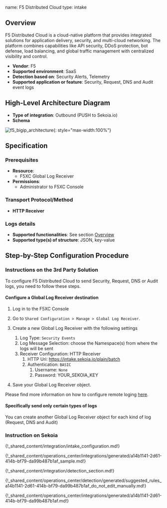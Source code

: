 name: F5 Distributed Cloud
type: intake

## Overview

F5 Distributed Cloud is a cloud-native platform that provides integrated solutions for application delivery, security, and multi-cloud networking. The platform combines capabilities like API security, DDoS protection, bot defense, load balancing, and global traffic management with centralized visibility and control.

- **Vendor**: F5
- **Supported environment**: SaaS
- **Detection based on**: Security Alerts, Telemetry
- **Supported application or feature**: Security, Request, DNS and Audit event logs

## High-Level Architecture Diagram

- **Type of integration**: Outbound (PUSH to Sekoia.io)
- **Schema**

![f5_bigip_architecture](/assets/integration/f5_bigip_architecture.png){: style="max-width:100%"}

## Specification

### Prerequisites

- **Resource**:
    - F5XC Global Log Receiver
- **Permissions**:
    - Administrator to F5XC Console

### Transport Protocol/Method

- **HTTP Receiver**

### Logs details

- **Supported functionalities**: See section [Overview](#overview)
- **Supported type(s) of structure**: JSON, key-value

## Step-by-Step Configuration Procedure

### Instructions on the 3rd Party Solution

To configure F5 Distributed Cloud to send Security, Request, DNS or Audit logs, you need to follow these steps.

#### Configure a Global Log Receiver destination

1. Log in to the F5XC Console
2. Go to `Shared Configuration > Manage > Global Log Receiver`.
3. Create a new Global Log Receiver with the following settings
    1. Log Type: `Security Events`
    2. Log Message Selection: choose the Namespace(s) from where the logs will be sent
    3. Receiver Configuration: HTTP Receiver
        1. HTTP Uri: https://intake.sekoia.io/plain/batch
        2. Authentication: `BASIC`
            1. Username: `None`
            2. Password: YOUR_SEKOIA_KEY


5. Save your Global Log Receiver object.

Please find more information on how to configure remote loging [here](https://docs.cloud.f5.com/docs-v2/multi-cloud-network-connect/how-tos/others/global-log-streaming?searchQuery=global%20log%20receiver).

#### Specifically send only certain types of logs

You can create another Global Log Receiver object for each kind of log (Request, DNS and Audit)

### Instruction on Sekoia

{!_shared_content/integration/intake_configuration.md!}

{!_shared_content/operations_center/integrations/generated/a14b1141-2d61-414b-bf79-da99b487b1af_sample.md!}

{!_shared_content/integration/detection_section.md!}

{!_shared_content/operations_center/detection/generated/suggested_rules_a14b1141-2d61-414b-bf79-da99b487b1af_do_not_edit_manually.md!}

{!_shared_content/operations_center/integrations/generated/a14b1141-2d61-414b-bf79-da99b487b1af.md!}
